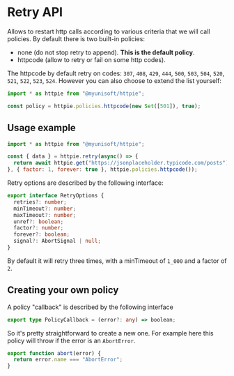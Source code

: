 # Retry API

Allows to restart http calls according to various criteria that we will call policies. By default there is two built-in policies:
- none (do not stop retry to append). **This is the default policy**.
- httpcode (allow to retry or fail on some http codes).

The httpcode by default retry on codes: `307`, `408`, `429`, `444`, `500`, `503`, `504`, `520`, `521`, `522`, `523`, `524`. However you can also choose to extend the list yourself:

```js
import * as httpie from "@myunisoft/httpie";

const policy = httpie.policies.httpcode(new Set([501]), true);
```

## Usage example

```js
import * as httpie from "@myunisoft/httpie";

const { data } = httpie.retry(async() => {
  return await httpie.get("https://jsonplaceholder.typicode.com/posts");
}, { factor: 1, forever: true }, httpie.policies.httpcode());
```

Retry options are described by the following interface:
```ts
export interface RetryOptions {
  retries?: number;
  minTimeout?: number;
  maxTimeout?: number;
  unref?: boolean;
  factor?: number;
  forever?: boolean;
  signal?: AbortSignal | null;
}
```

By default it will retry three times, with a minTimeout of `1_000` and a factor of `2`.

## Creating your own policy

A policy "callback" is described by the following interface
```ts
export type PolicyCallback = (error?: any) => boolean;
```

So it's pretty straightforward to create a new one. For example here this policy will throw if the error is an `AbortError`.

```js
export function abort(error) {
  return error.name === "AbortError";
}
```
